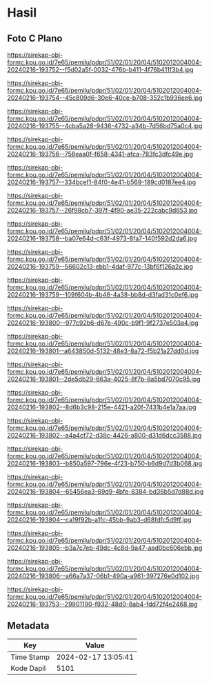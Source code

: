 # Hasil

## Foto C Plano

https://sirekap-obj-formc.kpu.go.id/7e65/pemilu/pdpr/51/02/01/20/04/5102012004004-20240216-193752--f5d02a5f-0032-476b-b411-4f76b411f3b4.jpg

https://sirekap-obj-formc.kpu.go.id/7e65/pemilu/pdpr/51/02/01/20/04/5102012004004-20240216-193754--45c809d6-30e6-40ce-b708-352c1b936ee6.jpg

https://sirekap-obj-formc.kpu.go.id/7e65/pemilu/pdpr/51/02/01/20/04/5102012004004-20240216-193755--4cba5a28-9436-4732-a34b-7d56bd75a0c4.jpg

https://sirekap-obj-formc.kpu.go.id/7e65/pemilu/pdpr/51/02/01/20/04/5102012004004-20240216-193756--758eaa0f-f658-4341-afca-783fc3dfc49e.jpg

https://sirekap-obj-formc.kpu.go.id/7e65/pemilu/pdpr/51/02/01/20/04/5102012004004-20240216-193757--334bcef1-84f0-4e41-b569-189cd0187ee4.jpg

https://sirekap-obj-formc.kpu.go.id/7e65/pemilu/pdpr/51/02/01/20/04/5102012004004-20240216-193757--26f98cb7-397f-4f90-ae35-222cabc9d653.jpg

https://sirekap-obj-formc.kpu.go.id/7e65/pemilu/pdpr/51/02/01/20/04/5102012004004-20240216-193758--ba07e64d-c63f-4973-8fa7-140f592d2da6.jpg

https://sirekap-obj-formc.kpu.go.id/7e65/pemilu/pdpr/51/02/01/20/04/5102012004004-20240216-193759--56602c13-ebb1-4daf-977c-13bf6f126a2c.jpg

https://sirekap-obj-formc.kpu.go.id/7e65/pemilu/pdpr/51/02/01/20/04/5102012004004-20240216-193759--109f604b-4b46-4a38-bb8d-d3fad31c0ef6.jpg

https://sirekap-obj-formc.kpu.go.id/7e65/pemilu/pdpr/51/02/01/20/04/5102012004004-20240216-193800--977c92b6-d67e-490c-b9f1-9f2737e503a4.jpg

https://sirekap-obj-formc.kpu.go.id/7e65/pemilu/pdpr/51/02/01/20/04/5102012004004-20240216-193801--a643850d-5132-48e3-8a72-f5b21a27dd0d.jpg

https://sirekap-obj-formc.kpu.go.id/7e65/pemilu/pdpr/51/02/01/20/04/5102012004004-20240216-193801--2de5db29-663a-4025-8f7b-8a5bd7070c95.jpg

https://sirekap-obj-formc.kpu.go.id/7e65/pemilu/pdpr/51/02/01/20/04/5102012004004-20240216-193802--8d6b3c98-215e-4421-a20f-7431b4e1a7aa.jpg

https://sirekap-obj-formc.kpu.go.id/7e65/pemilu/pdpr/51/02/01/20/04/5102012004004-20240216-193802--a4a4cf72-d38c-4426-a800-d31d6dcc3588.jpg

https://sirekap-obj-formc.kpu.go.id/7e65/pemilu/pdpr/51/02/01/20/04/5102012004004-20240216-193803--b850a597-796e-4f23-b750-b6d9d7d3b068.jpg

https://sirekap-obj-formc.kpu.go.id/7e65/pemilu/pdpr/51/02/01/20/04/5102012004004-20240216-193804--65456ea3-69d9-4bfe-8384-bd36b5d7d88d.jpg

https://sirekap-obj-formc.kpu.go.id/7e65/pemilu/pdpr/51/02/01/20/04/5102012004004-20240216-193804--ca19f92b-a1fc-45bb-9ab3-d68fdfc5d9ff.jpg

https://sirekap-obj-formc.kpu.go.id/7e65/pemilu/pdpr/51/02/01/20/04/5102012004004-20240216-193805--b3a7c7eb-49dc-4c8d-9a47-aad0bc606ebb.jpg

https://sirekap-obj-formc.kpu.go.id/7e65/pemilu/pdpr/51/02/01/20/04/5102012004004-20240216-193806--a66a7a37-06b1-490a-a961-397276e0d102.jpg

https://sirekap-obj-formc.kpu.go.id/7e65/pemilu/pdpr/51/02/01/20/04/5102012004004-20240216-193753--29901190-f932-48d0-8ab4-fdd72f4e2468.jpg


## Metadata

| Key        | Value               |
| ---------- | ------------------- |
| Time Stamp | 2024-02-17 13:05:41 |
| Kode Dapil | 5101                |



